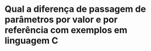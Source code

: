 # Qual a diferença de passagem de parâmetros por valor e por referência com exemplos em linguagem C

